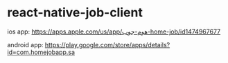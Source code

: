 # react-native-job-client


ios app: https://apps.apple.com/us/app/هوم-جوب-home-job/id1474967677

android app: https://play.google.com/store/apps/details?id=com.homejobapp.sa

